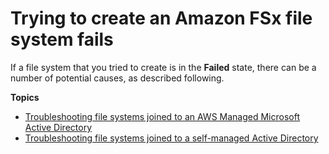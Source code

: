 # Trying to create an Amazon FSx file system fails<a name="unable-to-create-fs"></a>

If a file system that you tried to create is in the **Failed** state, there can be a number of potential causes, as described following\.

**Topics**
+ [Troubleshooting file systems joined to an AWS Managed Microsoft Active Directory](unable-to-create-aws-mad.md)
+ [Troubleshooting file systems joined to a self\-managed Active Directory](unable-to-create-fs-self-ad.md)
